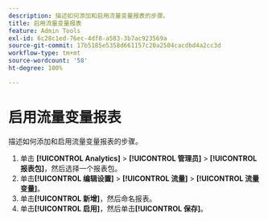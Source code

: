```yaml
---
description: 描述如何添加和启用流量变量报表的步骤。
title: 启用流量变量报表
feature: Admin Tools
exl-id: 6c28c1ed-76ec-4df8-a583-3b7ac923569a
source-git-commit: 17b5185e5358d661157c20a2504cacdbd4a2cc3d
workflow-type: tm+mt
source-wordcount: '58'
ht-degree: 100%

---
```


# 启用流量变量报表

描述如何添加和启用流量变量报表的步骤。

1. 单击 **[!UICONTROL Analytics]** > **[!UICONTROL 管理员]** > **[!UICONTROL 报表包]**，然后选择一个报表包。
1. 单击&#x200B;**[!UICONTROL 编辑设置]** > **[!UICONTROL 流量]** > **[!UICONTROL 流量变量]**。
1. 单击&#x200B;**[!UICONTROL 新增]**，然后命名报表。
1. 单击&#x200B;**[!UICONTROL 启用]**，然后单击&#x200B;**[!UICONTROL 保存]**。
